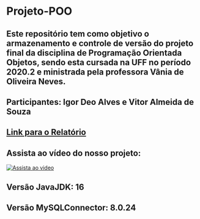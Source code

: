 # Projeto-POO

## Este repositório tem como objetivo o armazenamento e controle de versão do projeto final da disciplina de Programação Orientada Objetos, sendo esta cursada na UFF no período 2020.2 e ministrada pela professora Vânia de Oliveira Neves.

## Participantes: Igor Deo Alves e Vitor Almeida de Souza

## [Link para o Relatório](https://docs.google.com/document/d/191dAE8jluVnrpgxpGQyBsdD7M7St0GZyrDNoX4p0n-E/edit?usp=sharing)

## Assista ao vídeo do nosso projeto:
[![Assista ao video](https://img.youtube.com/vi/7hUaXMpcgmo/maxresdefault.jpg)](https://youtu.be/7hUaXMpcgmo)


## Versão JavaJDK: 16
## Versão MySQLConnector: 8.0.24
